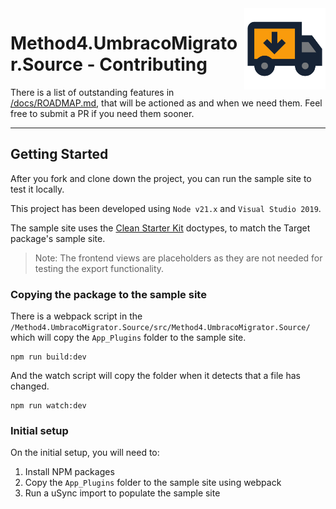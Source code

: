 <img src="./images/UmbracoMigratorSource_Logo.png" alt="Method4.UmbracoMigrator.Source Logo" title="Method4.UmbracoMigrator.Source Logo" height="130" align="right">

# Method4.UmbracoMigrator.Source - Contributing

There is a list of outstanding features in [/docs/ROADMAP.md](./ROADMAP.md), that will be actioned as and when we need them.
Feel free to submit a PR if you need them sooner.

---

## Getting Started
After you fork and clone down the project, you can run the sample site to test it locally.

This project has been developed using `Node v21.x` and `Visual Studio 2019`.

The sample site uses the [Clean Starter Kit](https://github.com/prjseal/Clean) doctypes, to match the Target package's sample site.

> Note: The frontend views are placeholders as they are not needed for testing the export functionality.

### Copying the package to the sample site
There is a webpack script in the `/Method4.UmbracoMigrator.Source/src/Method4.UmbracoMigrator.Source/` which will copy the `App_Plugins` folder to the sample site.

```
npm run build:dev
```

And the watch script will copy the folder when it detects that a file has changed.
```
npm run watch:dev
```

### Initial setup
On the initial setup, you will need to:
1. Install NPM packages
3. Copy the `App_Plugins` folder to the sample site using webpack
4. Run a uSync import to populate the sample site